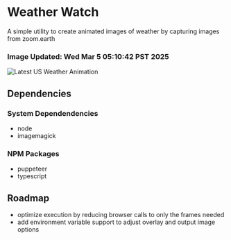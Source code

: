 # Weather Watch

A simple utility to create animated images of weather by capturing images from zoom.earth

### Image Updated: Wed Mar  5 05:10:42 PST 2025

![Latest US Weather Animation](animations/2025-03-05.webp)

## Dependencies
### System Dependendencies
* node
* imagemagick
### NPM Packages
* puppeteer
* typescript

## Roadmap
* optimize execution by reducing browser calls to only the frames needed
* add environment variable support to adjust overlay and output image options
